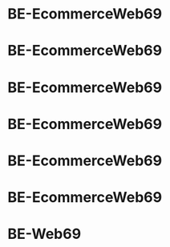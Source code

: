# BE-EcommerceWeb69
# BE-EcommerceWeb69
# BE-EcommerceWeb69
# BE-EcommerceWeb69
# BE-EcommerceWeb69
# BE-EcommerceWeb69
# BE-Web69
